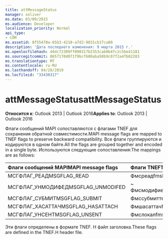 ```yaml
---
title: attMessageStatus
manager: soliver
ms.date: 03/09/2015
ms.audience: Developer
localization_priority: Normal
api_type:
- COM
ms.assetid: 8f55470a-65b3-4210-a7d2-9031cb17ca80
description: 'Дата последнего изменения: 9 марта 2015 г.'
ms.openlocfilehash: d4dc72309ff090317b2353cab0b4fc2c5be41181
ms.sourcegitcommit: 8657170d071f9bcf680aba50b9c07f2a4fb82283
ms.translationtype: MT
ms.contentlocale: ru-RU
ms.lasthandoff: 04/28/2019
ms.locfileid: "33430317"
---
```

# <a name="attmessagestatus"></a><span data-ttu-id="c4187-103">attMessageStatus</span><span class="sxs-lookup"><span data-stu-id="c4187-103">attMessageStatus</span></span>

  
  
<span data-ttu-id="c4187-104">**Относится к**: Outlook 2013 | Outlook 2016</span><span class="sxs-lookup"><span data-stu-id="c4187-104">**Applies to**: Outlook 2013 | Outlook 2016</span></span> 
  
<span data-ttu-id="c4187-105">Флаги сообщений MAPI сопоставляются с флагами TNEF для сохранения обратной совместимости.</span><span class="sxs-lookup"><span data-stu-id="c4187-105">MAPI message flags are mapped to TNEF flags to preserve backward compatibility.</span></span> <span data-ttu-id="c4187-106">Все флаги группируются и кодируются в одном байте.</span><span class="sxs-lookup"><span data-stu-id="c4187-106">All the flags are grouped together and encoded in a single byte.</span></span> <span data-ttu-id="c4187-107">Используются следующие сопоставления:</span><span class="sxs-lookup"><span data-stu-id="c4187-107">The mappings are as follows:</span></span>
  
|<span data-ttu-id="c4187-108">**Флаги сообщений MAPI**</span><span class="sxs-lookup"><span data-stu-id="c4187-108">**MAPI message flags**</span></span>|<span data-ttu-id="c4187-109">**Флаги TNEF**</span><span class="sxs-lookup"><span data-stu-id="c4187-109">**TNEF flags**</span></span>|
|:-----|:-----|
|<span data-ttu-id="c4187-110">МСГФЛАГ_РЕАД</span><span class="sxs-lookup"><span data-stu-id="c4187-110">MSGFLAG_READ</span></span>  <br/> |<span data-ttu-id="c4187-111">Фмсреад</span><span class="sxs-lookup"><span data-stu-id="c4187-111">fmsRead</span></span>  <br/> |
|<span data-ttu-id="c4187-112">МСГФЛАГ_УНМОДИФЕД</span><span class="sxs-lookup"><span data-stu-id="c4187-112">MSGFLAG_UNMODIFED</span></span>  <br/> |<span data-ttu-id="c4187-113">~ Фмсмодифиед</span><span class="sxs-lookup"><span data-stu-id="c4187-113">~fmsModified</span></span>  <br/> |
|<span data-ttu-id="c4187-114">МСГФЛАГ_СУБМИТ</span><span class="sxs-lookup"><span data-stu-id="c4187-114">MSGFLAG_SUBMIT</span></span>  <br/> |<span data-ttu-id="c4187-115">Фмссубмиттед</span><span class="sxs-lookup"><span data-stu-id="c4187-115">fmsSubmitted</span></span>  <br/> |
|<span data-ttu-id="c4187-116">МСГФЛАГ_ХАСАТТАЧ</span><span class="sxs-lookup"><span data-stu-id="c4187-116">MSGFLAG_HASATTACH</span></span>  <br/> |<span data-ttu-id="c4187-117">Фмшасаттач</span><span class="sxs-lookup"><span data-stu-id="c4187-117">fmsHasAttach</span></span>  <br/> |
|<span data-ttu-id="c4187-118">МСГФЛАГ_УНСЕНТ</span><span class="sxs-lookup"><span data-stu-id="c4187-118">MSGFLAG_UNSENT</span></span>  <br/> |<span data-ttu-id="c4187-119">Фмслокал</span><span class="sxs-lookup"><span data-stu-id="c4187-119">fmsLocal</span></span>  <br/> |
   
<span data-ttu-id="c4187-120">Эти флаги определены в формате TNEF. H файл заголовка.</span><span class="sxs-lookup"><span data-stu-id="c4187-120">These flags are defined in the TNEF.H header file.</span></span>
  

